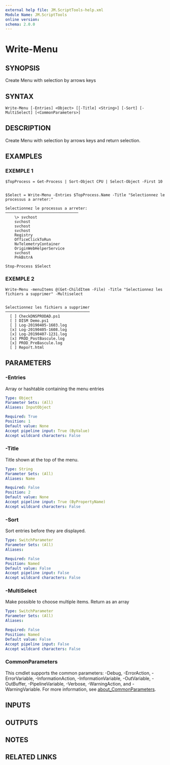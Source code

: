 ```yaml
---
external help file: JM.ScriptTools-help.xml
Module Name: JM.ScriptTools
online version:
schema: 2.0.0
---
```


# Write-Menu

## SYNOPSIS
Create Menu with selection by arrows keys

## SYNTAX

```
Write-Menu [-Entries] <Object> [[-Title] <String>] [-Sort] [-MultiSelect] [<CommonParameters>]
```

## DESCRIPTION
Create Menu with selection by arrows keys and return selection.

## EXAMPLES

### EXEMPLE 1
```
$TopProcess = Get-Process | Sort-Object CPU | Select-Object -First 10


$Select = Write-Menu -Entries $TopProcess.Name -Title "Selectionnez le processus a arreter:"

Selectionnez le processus a arreter:
────────────────────────────────
    \> svchost
    svchost
    svchost
    svchost
    Registry
    OfficeClickToRun
    NvTelemetryContainer
    OriginWebHelperService
    svchost
    PnkBstrA

Stop-Process $Select
```
### EXEMPLE 2
```
Write-Menu -menuItems @(Get-ChildItem -File) -Title "Selectionnez les fichiers a supprimer" -Multiselect


Selectionnez les fichiers a supprimer
─────────────────────────────────────
  [ ] CheckDNSPRODAD.ps1
  [ ] DISM Demo.ps1
  [ ] Log-20190405-1603.log
  [x] Log-20190405-1608.log
  [x] Log-20190407-1231.log
  [x] PROD_PostBascule.log
  [x] PROD_PreBascule.log
  [ ] Report.html
```
## PARAMETERS

### -Entries
Array or hashtable containing the menu entries

```yaml
Type: Object
Parameter Sets: (All)
Aliases: InputObject

Required: True
Position: 1
Default value: None
Accept pipeline input: True (ByValue)
Accept wildcard characters: False
```

### -Title
Title shown at the top of the menu.

```yaml
Type: String
Parameter Sets: (All)
Aliases: Name

Required: False
Position: 2
Default value: None
Accept pipeline input: True (ByPropertyName)
Accept wildcard characters: False
```

### -Sort
Sort entries before they are displayed.

```yaml
Type: SwitchParameter
Parameter Sets: (All)
Aliases:

Required: False
Position: Named
Default value: False
Accept pipeline input: False
Accept wildcard characters: False
```

### -MultiSelect
Make possible to choose multiple items.
Return as an array

```yaml
Type: SwitchParameter
Parameter Sets: (All)
Aliases:

Required: False
Position: Named
Default value: False
Accept pipeline input: False
Accept wildcard characters: False
```

### CommonParameters
This cmdlet supports the common parameters: -Debug, -ErrorAction, -ErrorVariable, -InformationAction, -InformationVariable, -OutVariable, -OutBuffer, -PipelineVariable, -Verbose, -WarningAction, and -WarningVariable. For more information, see [about_CommonParameters](http://go.microsoft.com/fwlink/?LinkID=113216).

## INPUTS

## OUTPUTS

## NOTES

## RELATED LINKS
